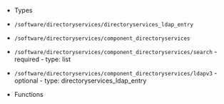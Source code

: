  - Types
  - `/software/directoryservices/directoryservices_ldap_entry`
  - `/software/directoryservices/component_directoryservices`
   - `/software/directoryservices/component_directoryservices/search`
    - required
    - type: list
   - `/software/directoryservices/component_directoryservices/ldapv3`
    - optional
    - type: directoryservices_ldap_entry

 - Functions
